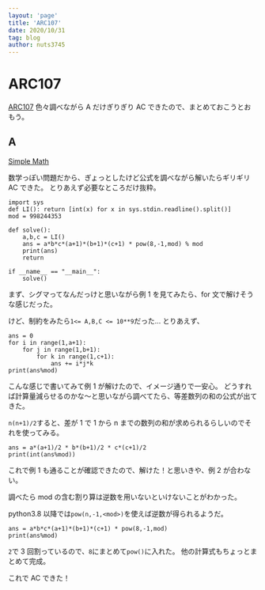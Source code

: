 ```yaml
---
layout: 'page'
title: 'ARC107'
date: 2020/10/31
tag: blog
author: nuts3745
---
```


# ARC107

[ARC107](https://atcoder.jp/contests/arc107)
色々調べながら A だけぎりぎり AC できたので、まとめておこうとおもう。

## A

[Simple Math](https://atcoder.jp/contests/arc107/tasks/arc107_a)

数学っぽい問題だから、ぎょっとしたけど公式を調べながら解いたらギリギリ AC できた。
とりあえず必要なところだけ抜粋。

```
import sys
def LI(): return [int(x) for x in sys.stdin.readline().split()]
mod = 998244353

def solve():
	a,b,c = LI()
	ans = a*b*c*(a+1)*(b+1)*(c+1) * pow(8,-1,mod) % mod
	print(ans)
	return

if __name__ == "__main__":
	solve()
```

まず、シグマってなんだっけと思いながら例 1 を見てみたら、for 文で解けそうな感じだった。

けど、制約をみたら`1<= A,B,C <= 10**9`だった…
とりあえず、

```
ans = 0
for i in range(1,a+1):
	for j in range(1,b+1):
		for k in range(1,c+1):
			ans += i*j*k
print(ans%mod)
```

こんな感じで書いてみて例 1 が解けたので、イメージ通りで一安心。
どうすれば計算量減らせるのかな～と思いながら調べてたら、等差数列の和の公式が出てきた。

`n(n+1)/2`すると、差が 1 で 1 から n までの数列の和が求められるらしいのでそれを使ってみる。

```
ans = a*(a+1)/2 * b*(b+1)/2 * c*(c+1)/2
print(int(ans%mod))
```

これで例 1 も通ることが確認できたので、解けた！と思いきや、例 2 が合わない。

調べたら mod の含む割り算は逆数を用いないといけないことがわかった。

python3.8 以降では`pow(n,-1,<mod>)`を使えば逆数が得られるようだ。

```
ans = a*b*c*(a+1)*(b+1)*(c+1) * pow(8,-1,mod)
print(ans%mod)
```

`2`で 3 回割っているので、`8`にまとめて`pow()`に入れた。
他の計算式もちょっとまとめて完成。

これで AC できた！
